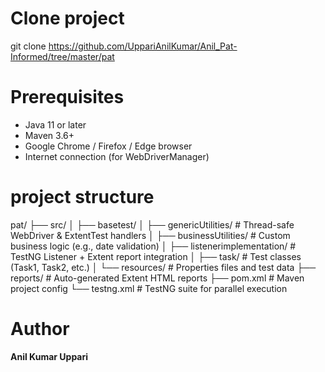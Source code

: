  # Clone project

git clone  https://github.com/UppariAnilKumar/Anil_Pat-Informed/tree/master/pat
# Prerequisites

- Java 11 or later
- Maven 3.6+
- Google Chrome / Firefox / Edge browser
- Internet connection (for WebDriverManager)
# project structure 

pat/
├── src/
│ ├── basetest/ 
│ ├── genericUtilities/ # Thread-safe WebDriver & ExtentTest handlers
│ ├── businessUtilities/ # Custom business logic (e.g., date validation)
│ ├── listenerimplementation/ # TestNG Listener + Extent report integration
│ ├── task/ # Test classes (Task1, Task2, etc.)
│ └── resources/ # Properties files and test data
├── reports/ # Auto-generated Extent HTML reports
├── pom.xml # Maven project config
└── testng.xml # TestNG suite for parallel execution

# Author
**Anil Kumar Uppari**
